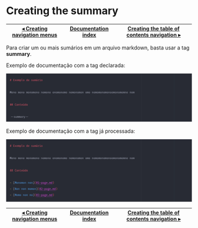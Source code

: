 # Creating the summary

[◂ Creating navigation menus](04-tag-page-nav.md) | [Documentation index](index.md) | [Creating the table of contents navigation ▸](06-tag-summary-nav.md)
-- | -- | --

Para criar um ou mais sumários em um arquivo markdown, basta usar a tag **summary**.

Exemplo de documentação com a tag declarada:

![template com a tag summary](../imgs/main-summary-template.png)

Exemplo de documentação com a tag já processada:

![renderização da tag summary](../imgs/main-summary.png)

[◂ Creating navigation menus](04-tag-page-nav.md) | [Documentation index](index.md) | [Creating the table of contents navigation ▸](06-tag-summary-nav.md)
-- | -- | --
